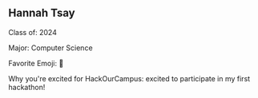 ## Hannah Tsay

Class of: 2024

Major: Computer Science

Favorite Emoji: 🤡

Why you're excited for HackOurCampus: excited to participate in my first hackathon!
